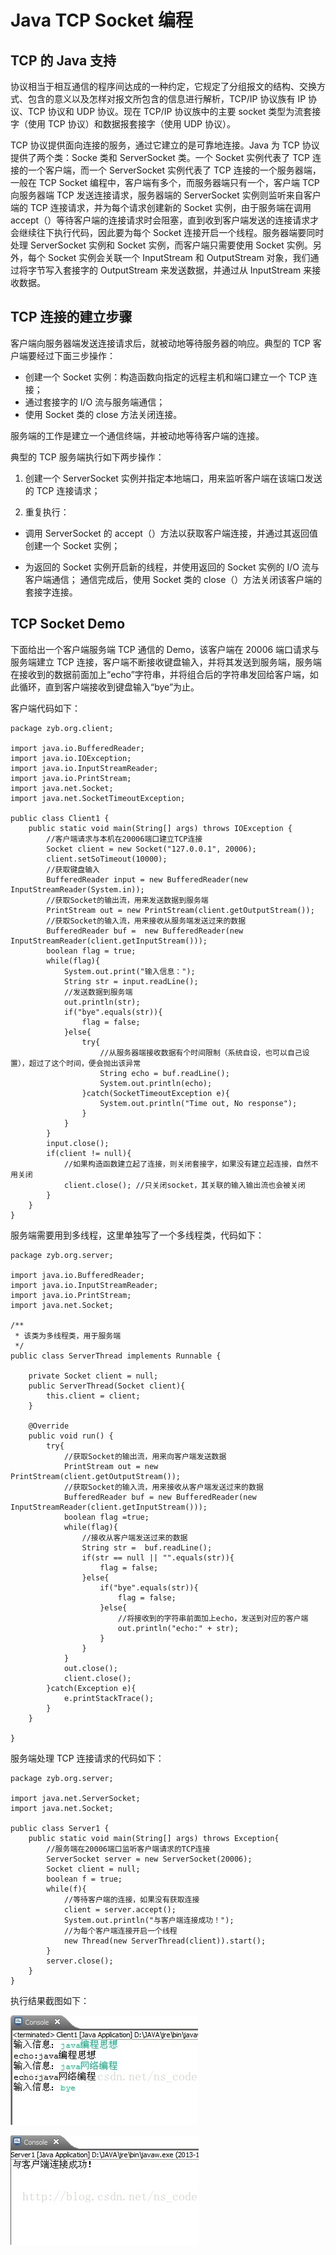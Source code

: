 # Java TCP Socket 编程

## TCP 的 Java 支持

协议相当于相互通信的程序间达成的一种约定，它规定了分组报文的结构、交换方式、包含的意义以及怎样对报文所包含的信息进行解析，TCP/IP 协议族有 IP 协议、TCP 协议和 UDP 协议。现在 TCP/IP 协议族中的主要 socket 类型为流套接字（使用 TCP 协议）和数据报套接字（使用 UDP 协议）。 

TCP 协议提供面向连接的服务，通过它建立的是可靠地连接。Java 为 TCP 协议提供了两个类：Socke 类和 ServerSocket 类。一个 Socket 实例代表了 TCP 连接的一个客户端，而一个 ServerSocket 实例代表了 TCP 连接的一个服务器端，一般在 TCP Socket 编程中，客户端有多个，而服务器端只有一个，客户端 TCP 向服务器端 TCP 发送连接请求，服务器端的 ServerSocket 实例则监听来自客户端的 TCP 连接请求，并为每个请求创建新的 Socket 实例，由于服务端在调用 accept（）等待客户端的连接请求时会阻塞，直到收到客户端发送的连接请求才会继续往下执行代码，因此要为每个 Socket 连接开启一个线程。服务器端要同时处理 ServerSocket 实例和 Socket 实例，而客户端只需要使用 Socket 实例。另外，每个 Socket 实例会关联一个 InputStream 和 OutputStream 对象，我们通过将字节写入套接字的 OutputStream 来发送数据，并通过从 InputStream 来接收数据。

## TCP 连接的建立步骤

客户端向服务器端发送连接请求后，就被动地等待服务器的响应。典型的 TCP 客户端要经过下面三步操作：

- 创建一个 Socket 实例：构造函数向指定的远程主机和端口建立一个 TCP 连接；
- 通过套接字的 I/O 流与服务端通信；
- 使用 Socket 类的 close 方法关闭连接。 

服务端的工作是建立一个通信终端，并被动地等待客户端的连接。

典型的 TCP 服务端执行如下两步操作：

1. 创建一个 ServerSocket 实例并指定本地端口，用来监听客户端在该端口发送的 TCP 连接请求；

2. 重复执行：

 - 调用 ServerSocket 的 accept（）方法以获取客户端连接，并通过其返回值创建一个 Socket 实例；

 - 为返回的 Socket 实例开启新的线程，并使用返回的 Socket 实例的 I/O 流与客户端通信；
通信完成后，使用 Socket 类的 close（）方法关闭该客户端的套接字连接。 

## TCP Socket Demo

下面给出一个客户端服务端 TCP 通信的 Demo，该客户端在 20006 端口请求与服务端建立 TCP 连接，客户端不断接收键盘输入，并将其发送到服务端，服务端在接收到的数据前面加上“echo”字符串，并将组合后的字符串发回给客户端，如此循环，直到客户端接收到键盘输入“bye”为止。

客户端代码如下： 

```
package zyb.org.client;  
  
import java.io.BufferedReader;  
import java.io.IOException;  
import java.io.InputStreamReader;  
import java.io.PrintStream;  
import java.net.Socket;  
import java.net.SocketTimeoutException;  
  
public class Client1 {  
    public static void main(String[] args) throws IOException {  
        //客户端请求与本机在20006端口建立TCP连接   
        Socket client = new Socket("127.0.0.1", 20006);  
        client.setSoTimeout(10000);  
        //获取键盘输入   
        BufferedReader input = new BufferedReader(new InputStreamReader(System.in));  
        //获取Socket的输出流，用来发送数据到服务端    
        PrintStream out = new PrintStream(client.getOutputStream());  
        //获取Socket的输入流，用来接收从服务端发送过来的数据    
        BufferedReader buf =  new BufferedReader(new InputStreamReader(client.getInputStream()));  
        boolean flag = true;  
        while(flag){  
            System.out.print("输入信息：");  
            String str = input.readLine();  
            //发送数据到服务端    
            out.println(str);  
            if("bye".equals(str)){  
                flag = false;  
            }else{  
                try{  
                    //从服务器端接收数据有个时间限制（系统自设，也可以自己设置），超过了这个时间，便会抛出该异常  
                    String echo = buf.readLine();  
                    System.out.println(echo);  
                }catch(SocketTimeoutException e){  
                    System.out.println("Time out, No response");  
                }  
            }  
        }  
        input.close();  
        if(client != null){  
            //如果构造函数建立起了连接，则关闭套接字，如果没有建立起连接，自然不用关闭  
            client.close(); //只关闭socket，其关联的输入输出流也会被关闭  
        }  
    }  
}  
```

服务端需要用到多线程，这里单独写了一个多线程类，代码如下： 

```
package zyb.org.server;  
  
import java.io.BufferedReader;  
import java.io.InputStreamReader;  
import java.io.PrintStream;  
import java.net.Socket;  
  
/** 
 * 该类为多线程类，用于服务端 
 */  
public class ServerThread implements Runnable {  
  
    private Socket client = null;  
    public ServerThread(Socket client){  
        this.client = client;  
    }  
      
    @Override  
    public void run() {  
        try{  
            //获取Socket的输出流，用来向客户端发送数据  
            PrintStream out = new PrintStream(client.getOutputStream());  
            //获取Socket的输入流，用来接收从客户端发送过来的数据  
            BufferedReader buf = new BufferedReader(new InputStreamReader(client.getInputStream()));  
            boolean flag =true;  
            while(flag){  
                //接收从客户端发送过来的数据  
                String str =  buf.readLine();  
                if(str == null || "".equals(str)){  
                    flag = false;  
                }else{  
                    if("bye".equals(str)){  
                        flag = false;  
                    }else{  
                        //将接收到的字符串前面加上echo，发送到对应的客户端  
                        out.println("echo:" + str);  
                    }  
                }  
            }  
            out.close();  
            client.close();  
        }catch(Exception e){  
            e.printStackTrace();  
        }  
    }  
  
}  
```

服务端处理 TCP 连接请求的代码如下： 

```
package zyb.org.server;  
  
import java.net.ServerSocket;  
import java.net.Socket;  
  
public class Server1 {  
    public static void main(String[] args) throws Exception{  
        //服务端在20006端口监听客户端请求的TCP连接  
        ServerSocket server = new ServerSocket(20006);  
        Socket client = null;  
        boolean f = true;  
        while(f){  
            //等待客户端的连接，如果没有获取连接  
            client = server.accept();  
            System.out.println("与客户端连接成功！");  
            //为每个客户端连接开启一个线程  
            new Thread(new ServerThread(client)).start();  
        }  
        server.close();  
    }  
}  
```

执行结果截图如下：

![](images/tcpresult.jpg)

![](images/tcpresult1.jpg)